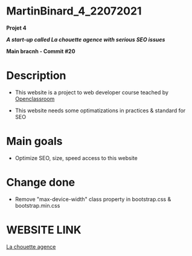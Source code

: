 # MartinBinard_4_22072021
**Projet 4**

***A start-up called La chouette agence with serious SEO issues***

**Main bracnh - Commit #20**

# Description

* This website is a project to web developer course teached by [Openclassroom](https://openclassrooms.com/en/paths/141-web-developer)

* This website needs some optimatizations in practices & standard for SEO

# Main goals

* Optimize SEO, size, speed access to this website

# Change done

* Remove "max-device-width" class property in bootstrap.css & bootstrap.min.css

# WEBSITE LINK

[La chouette agence](https://martinbinard.github.io/MartinBinard_4_22072021/)
